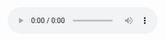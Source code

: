 
<audio controls>
  <source src="audio/TRABJEL128F930CE78/16k-mel128-x10.flac" type="audio/flac">
Your browser does not support the audio element.
</audio>
